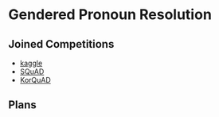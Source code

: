 # Gendered Pronoun Resolution

## Joined Competitions

- [kaggle](https://www.kaggle.com/c/gendered-pronoun-resolution)
- [SQuAD](https://rajpurkar.github.io/SQuAD-explorer/)
- [KorQuAD](https://korquad.github.io/)

## Plans
